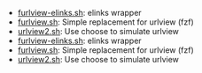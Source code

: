 * [furlview-elinks.sh](https://gist.github.com/e3b98e1773834b7badaf#file-furlview-elinks-sh): elinks wrapper
* [furlview.sh](https://gist.github.com/e3b98e1773834b7badaf#file-furlview-sh): Simple replacement for urlview (fzf)
* [urlview2.sh](https://gist.github.com/e3b98e1773834b7badaf#file-urlview2-sh): Use choose to simulate urlview
* [furlview-elinks.sh](https://gist.github.com/e3b98e1773834b7badaf#file-furlview-elinks-sh): elinks wrapper
* [furlview.sh](https://gist.github.com/e3b98e1773834b7badaf#file-furlview-sh): Simple replacement for urlview (fzf)
* [urlview2.sh](https://gist.github.com/e3b98e1773834b7badaf#file-urlview2-sh): Use choose to simulate urlview
